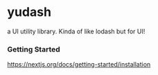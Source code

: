 # yudash
a UI utility library. Kinda of like lodash but for UI!

### Getting Started
https://nextjs.org/docs/getting-started/installation

